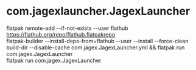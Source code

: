 # com.jagexlauncher.JagexLauncher

flatpak remote-add --if-not-exists --user flathub https://flathub.org/repo/flathub.flatpakrepo  
flatpak-builder --install-deps-from=flathub --user --install --force-clean build-dir --disable-cache com.jagex.JagexLauncher.yml && flatpak run com.jagex.JagexLauncher  
flatpak run com.jagex.JagexLauncher
